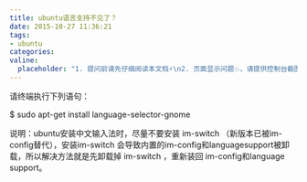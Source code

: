 ```yaml
---
title: ubuntu语言支持不见了？
date: 2015-10-27 11:36:21
tags:
- ubuntu
categories:
valine:
  placeholder: "1. 提问前请先仔细阅读本文档⚡\n2. 页面显示问题💥，请提供控制台截图📸或者您的测试网址\n3. 其他任何报错💣，请提供详细描述和截图📸，祝食用愉快💪"
---
```


请终端执行下列语句：

$ sudo apt-get install language-selector-gnome

说明：ubuntu安装中文输入法时，尽量不要安装 im-switch （新版本已被im-config替代），安装im-switch 会导致内置的im-config和languagesupport被卸载，所以解决方法就是先卸载掉 im-switch ，重新装回 im-config和language support。

